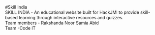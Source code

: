 #Skill India
<br>
SKILL INDIA - An educational website built for HackJMI to provide skill-based learning through interactive resources and quizzes. 
<br>
Team members - Rakshanda Noor
               Samia Abid
<br>
Team -Code IT
